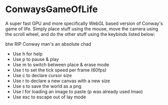 # ConwaysGameOfLife
A super fast GPU and more specifically WebGL based version of Conway's game of life. Simply place stuff using the mouse, move the camera using the scroll wheel, and do the other stuff using the keybinds listed below:

btw RIP Conway man's an absolute chad

- Use h for help
- Use p to pause & play
- Use m to switch between place & erase mode
- Use t to set the tick speed per frame (60fps)
- Use c to declare cursor size
- Use r to declare a new canvas with a new size
- Use s to save the world as a png
- Use l for loading an image to paste (p was already used lmao)
- Use esc to escape out of lay mode
